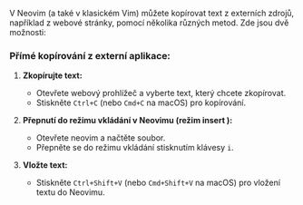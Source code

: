 V Neovim (a také v klasickém Vim) můžete kopírovat text z externích zdrojů, například z webové stránky, pomocí několika různých metod. Zde jsou dvě možnosti:

### **Přímé kopírování z externí aplikace:**

1. **Zkopírujte text:**
    
    - Otevřete webový prohlížeč a vyberte text, který chcete zkopírovat.
    - Stiskněte `Ctrl+C` (nebo `Cmd+C` na macOS) pro kopírování.
2. **Přepnutí do režimu vkládání v Neovimu (režim insert ):**
    
    - Otevřete neovim a načtěte soubor.
    - Přepněte se do režimu vkládání stisknutím klávesy `i`.
3. **Vložte text:**
    
    - Stiskněte `Ctrl+Shift+V` (nebo `Cmd+Shift+V` na macOS) pro vložení textu do Neovimu.
